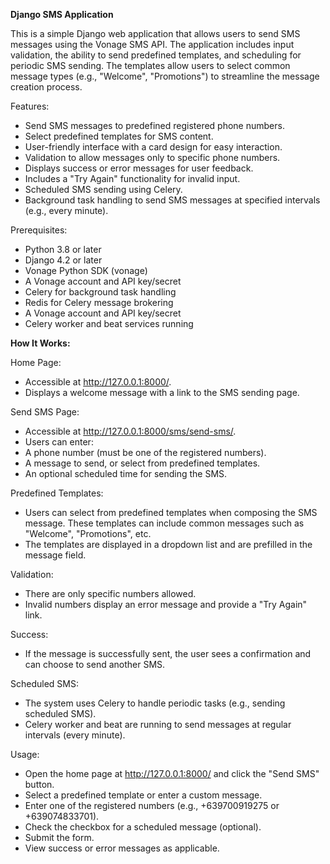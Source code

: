**Django SMS Application**

This is a simple Django web application that allows users to send SMS messages using the Vonage SMS API. The application includes input validation, the ability to send predefined templates, and scheduling for periodic SMS sending. The templates allow users to select common message types (e.g., "Welcome", "Promotions") to streamline the message creation process.

Features:
- Send SMS messages to predefined registered phone numbers.
- Select predefined templates for SMS content.
- User-friendly interface with a card design for easy interaction.
- Validation to allow messages only to specific phone numbers.
- Displays success or error messages for user feedback.
- Includes a "Try Again" functionality for invalid input.
- Scheduled SMS sending using Celery.
- Background task handling to send SMS messages at specified intervals (e.g., every minute).
  
Prerequisites:
- Python 3.8 or later
- Django 4.2 or later
- Vonage Python SDK (vonage)
- A Vonage account and API key/secret
- Celery for background task handling
- Redis for Celery message brokering
- A Vonage account and API key/secret
- Celery worker and beat services running

**How It Works:**

Home Page:
- Accessible at http://127.0.0.1:8000/.
- Displays a welcome message with a link to the SMS sending page.
  
Send SMS Page:
- Accessible at http://127.0.0.1:8000/sms/send-sms/.
- Users can enter:
- A phone number (must be one of the registered numbers).
- A message to send, or select from predefined templates.
- An optional scheduled time for sending the SMS.

Predefined Templates:
- Users can select from predefined templates when composing the SMS message. These templates can include common messages such as "Welcome", "Promotions", etc.
- The templates are displayed in a dropdown list and are prefilled in the message field.
  
Validation:
- There are only specific numbers allowed.
- Invalid numbers display an error message and provide a "Try Again" link.
  
Success:
- If the message is successfully sent, the user sees a confirmation and can choose to send another SMS.

Scheduled SMS:
- The system uses Celery to handle periodic tasks (e.g., sending scheduled SMS).
- Celery worker and beat are running to send messages at regular intervals (every minute).

Usage:
- Open the home page at http://127.0.0.1:8000/ and click the "Send SMS" button.
- Select a predefined template or enter a custom message.
- Enter one of the registered numbers (e.g., +639700919275 or +639074833701).
- Check the checkbox for a scheduled message (optional).
- Submit the form.
- View success or error messages as applicable.

